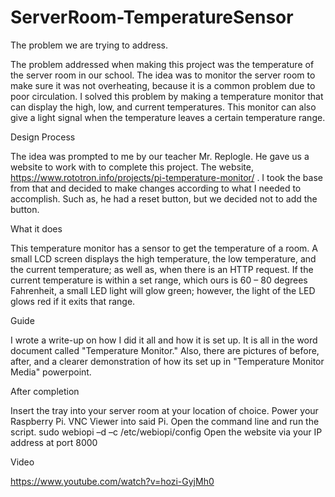 # ServerRoom-TemperatureSensor

The problem we are trying to address.

The problem addressed when making this project was the temperature of the server room in our school. The idea was to monitor the server room to make sure it was not overheating, because it is a common problem due to poor circulation. I solved this problem by making a temperature monitor that can display the high, low, and current temperatures. This monitor can also give a light signal when the temperature leaves a certain temperature range.


Design Process

The idea was prompted to me by our teacher Mr. Replogle. He gave us a website to work with to complete this project. The website, https://www.rototron.info/projects/pi-temperature-monitor/ . I took the base from that and decided to make changes according to what I needed to accomplish. Such as, he had a reset button, but we decided not to add the button.


What it does

This temperature monitor has a sensor to get the temperature of a room. A small LCD screen displays the high temperature, the low temperature, and the current temperature; as well as, when there is an HTTP request. If the current temperature is within a set range, which ours is 60 – 80 degrees Fahrenheit, a small LED light will glow green; however, the light of the LED glows red if it exits that range.


Guide

I wrote a write-up on how I did it all and how it is set up. It is all in the word document called "Temperature Monitor." Also, there are pictures of before, after, and a clearer demonstration of how its set up in "Temperature Monitor Media" powerpoint.


After completion

Insert the tray into your server room at your location of choice. Power your Raspberry Pi. VNC Viewer into said Pi. Open the command line and run the script. sudo webiopi –d –c /etc/webiopi/config
Open the website via your IP address at port 8000


Video

https://www.youtube.com/watch?v=hozi-GyjMh0
